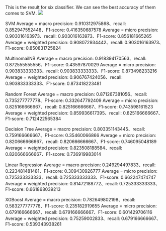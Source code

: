 This is the result for six classifier.
We can see the best accuracy of them comes to SVM.
![](https://i.imgur.com/3QguMHh.png)

SVM
Average = macro
precision: 0.910312975868、recall: 0.852947552448、F1-score: 0.416350687578
Average = micro
precision: 0.903016163973、recall: 0.903016163973、F1-score: 0.856181665265
Average = weighted
precision: 0.908072934442、recall: 0.903016163973、F1-score: 0.850831725824

MultinomailNB
Average = macro
precision: 0.918394170563、recall: 0.872555555556、F1-score: 0.43597870029
Average = micro
precision: 0.903833333333、recall: 0.903833333333、F1-score: 0.873498233216
Average = weighted
precision: 0.906767424056、recall: 0.903833333333、F1-score: 0.873418223481

Random Forest
Average = macro
precision: 0.871267381056、recall: 0.735277777778、F1-score: 0.332647792409
Average = micro
precision: 0.825166666667、recall: 0.825166666667、F1-score: 0.743598161523
Average = weighted
precision: 0.859936617395、recall: 0.825166666667、F1-score: 0.712422565384

Decision Tree
Average = macro
precision: 0.803351143445、recall: 0.759166666667、F1-score: 0.35460066866
Average = micro
precision: 0.820666666667、recall: 0.820666666667、F1-score: 0.746095048189
Average = weighted
precision: 0.823508188584、recall: 0.820666666667、F1-score: 0.736919983014

Linear Regression
Average = macro
precision: 0.249294497833、recall: 0.223481481481、F1-score: 0.309430926777
Average = micro
precision: 0.725333333333、recall: 0.725333333333、F1-score: 0.662247474747
Average = weighted
precision: 0.81472188772、recall: 0.725333333333、F1-score: 0.661868039213

XGBoost
Average = macro
precision: 0.782649802198、recall: 0.583277777778、F1-score: 0.235182919655
Average = micro
precision: 0.679166666667、recall: 0.679166666667、F1-score: 0.601429706116
Average = weighted
precision: 0.75259002833、recall: 0.679166666667、F1-score: 0.539343938261

